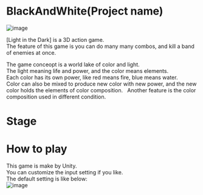 # BlackAndWhite(Project name)
![image](https://cloud.githubusercontent.com/assets/4668381/26709554/6c9a7f06-478e-11e7-98a6-def511736269.png)

[Light in the Dark] is a 3D action game.   
The feature of this game is you can do many many combos, and kill a band of enemies at once.   

The game conceopt is a world lake of color and light.   
The light meaning life and power, and the color means elements.   
Each color has its own power, like red means fire, blue means water.   
Color can also be mixed to produce new color with new power, and the new color holds the elements of color composition.   
Another feature is the color composition used in different condition.

# Stage


# How to play
This game is make by Unity.   
You can customize the input setting if you like.   
The default setting is like below:   
![image](https://cloud.githubusercontent.com/assets/4668381/26684752/edeccf26-4722-11e7-834d-de2ef94a416e.png)
